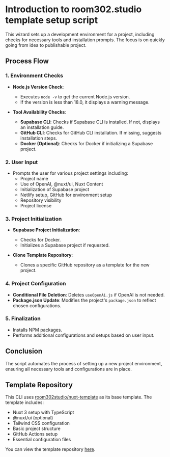 # Introduction to room302.studio template setup script
This wizard sets up a development environment for a project, including checks for necessary tools and installation prompts. The focus is on quickly going from idea to publishable project.

## Process Flow

### 1. Environment Checks
- **Node.js Version Check**: 
  - Executes `node -v` to get the current Node.js version.
  - If the version is less than 18.0, it displays a warning message.

- **Tool Availability Checks**:
  - **Supabase CLI**: Checks if Supabase CLI is installed. If not, displays an installation guide.
  - **GitHub CLI**: Checks for GitHub CLI installation. If missing, suggests installation steps.
  - **Docker (Optional)**: Checks for Docker if initializing a Supabase project.

### 2. User Input
- Prompts the user for various project settings including:
  - Project name
  - Use of OpenAI, @nuxt/ui, Nuxt Content
  - Initialization of Supabase project
  - Netlify setup, GitHub for environment setup
  - Repository visibility
  - Project license

### 3. Project Initialization
- **Supabase Project Initialization**: 
  - Checks for Docker.
  - Initializes a Supabase project if requested.

- **Clone Template Repository**:
  - Clones a specific GitHub repository as a template for the new project.

### 4. Project Configuration
- **Conditional File Deletion**: Deletes `useOpenAi.js` if OpenAI is not needed.
- **Package.json Update**: Modifies the project's `package.json` to reflect chosen configurations.

### 5. Finalization
- Installs NPM packages.
- Performs additional configurations and setups based on user input.

## Conclusion
The script automates the process of setting up a new project environment, ensuring all necessary tools and configurations are in place.

## Template Repository

This CLI uses [room302studio/nuxt-template](https://github.com/room302studio/nuxt-template) as its base template. The template includes:

- Nuxt 3 setup with TypeScript
- @nuxt/ui (optional)
- Tailwind CSS configuration
- Basic project structure
- GitHub Actions setup
- Essential configuration files

You can view the template repository [here](https://github.com/room302studio/nuxt-template).
